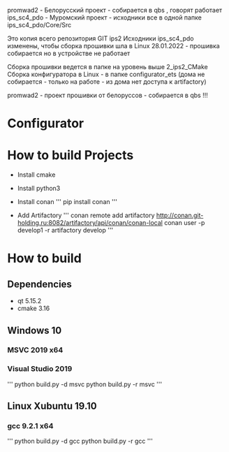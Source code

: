 promwad2  -  Белорусский проект - собирается в qbs  , говорят работает
ips_sc4_pdo - Муромский проект - исходники все в одной папке ips_sc4_pdo/Core/Src

Это копия всего репозитория GIT ips2
Исходники ips_sc4_pdo изменены, чтобы сборка прошивки шла в Linux 
28.01.2022 - прошивка собирается но в устройстве не работает

Сборка прошивки ведется в папке на уровень выше 2_ips2_CMake
Сборка конфигуратора в Linux - в папке configurator_ets (дома не собирается - только на работе - из дома нет доступа к artifactory)

promwad2 - проект прошивки от белоруссов - собирается в qbs !!!

# Configurator

# How to build Projects
* Install cmake
* Install python3
* Install conan
'''
pip install conan
'''

* Add Artifactory 
'''
    conan remote add artifactory http://conan.git-holding.ru:8082/artifactory/api/conan/conan-local
    conan user -p develop1 -r artifactory develop
'''

# How to build
## Dependencies
* qt 5.15.2
* cmake 3.16

## Windows 10
### MSVC 2019 x64
### Visual Studio 2019
'''
    python build.py -d msvc
    python build.py -r msvc
'''
## Linux Xubuntu 19.10
### gcc 9.2.1 x64
'''
    python build.py -d gcc
    python build.py -r gcc
'''
